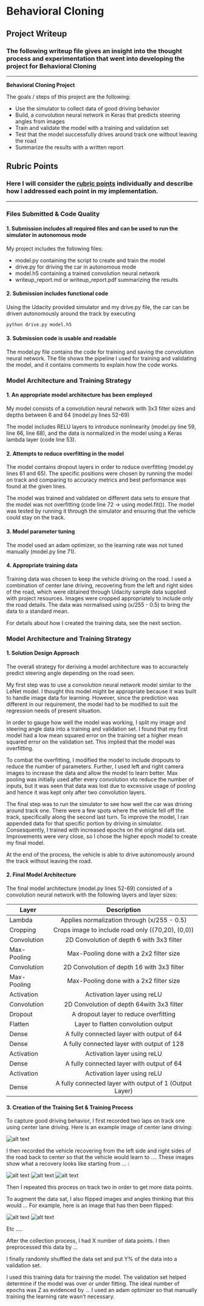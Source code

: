 # **Behavioral Cloning** 

## Project Writeup

### The following writeup file gives an insight into the thought process and experimentation that went into developing the project for Behavioral Cloning

---

**Behavioral Cloning Project**

The goals / steps of this project are the following:
* Use the simulator to collect data of good driving behavior
* Build, a convolution neural network in Keras that predicts steering angles from images
* Train and validate the model with a training and validation set
* Test that the model successfully drives around track one without leaving the road
* Summarize the results with a written report


[//]: # (Image References)

[image1]: ./examples/placeholder.png "Model Visualization"
[image2]: ./examples/placeholder.png "Grayscaling"
[image3]: ./examples/placeholder_small.png "Recovery Image"
[image4]: ./examples/placeholder_small.png "Recovery Image"
[image5]: ./examples/placeholder_small.png "Recovery Image"
[image6]: ./examples/placeholder_small.png "Normal Image"
[image7]: ./examples/placeholder_small.png "Flipped Image"

## Rubric Points
### Here I will consider the [rubric points](https://review.udacity.com/#!/rubrics/432/view) individually and describe how I addressed each point in my implementation.  

---
### Files Submitted & Code Quality

#### 1. Submission includes all required files and can be used to run the simulator in autonomous mode

My project includes the following files:
* model.py containing the script to create and train the model
* drive.py for driving the car in autonomous mode
* model.h5 containing a trained convolution neural network 
* writeup_report.md or writeup_report.pdf summarizing the results

#### 2. Submission includes functional code
Using the Udacity provided simulator and my drive.py file, the car can be driven autonomously around the track by executing 
```sh
python drive.py model.h5
```

#### 3. Submission code is usable and readable

The model.py file contains the code for training and saving the convolution neural network. The file shows the pipeline I used for training and validating the model, and it contains comments to explain how the code works.

### Model Architecture and Training Strategy

#### 1. An appropriate model architecture has been employed

My model consists of a convolution neural network with 3x3 filter sizes and depths between 6 and 64 (model.py lines 52-69) 

The model includes RELU layers to introduce nonlinearity (model.py line 59, line 66, line 68), and the data is normalized in the model using a Keras lambda layer (code line 53). 

#### 2. Attempts to reduce overfitting in the model

The model contains dropout layers in order to reduce overfitting (model.py lines 61 and 65). The specific positions were chosen by running the model on track and comparing to accuracy metrics and best performance was found at the given lines.

The model was trained and validated on different data sets to ensure that the model was not overfitting (code line 72 -> using model.fit()). The model was tested by running it through the simulator and ensuring that the vehicle could stay on the track.

#### 3. Model parameter tuning

The model used an adam optimizer, so the learning rate was not tuned manually (model.py line 71).

#### 4. Appropriate training data

Training data was chosen to keep the vehicle driving on the road. I used a combination of center lane driving, recovering from the left and right sides of the road, which were obtained through Udacity sample data supplied with project resources. Images were cropped appropriately to include only the road details. The data was normalised using (x/255 - 0.5) to bring the data to a standard mean.

For details about how I created the training data, see the next section. 

### Model Architecture and Training Strategy

#### 1. Solution Design Approach

The overall strategy for deriving a model architecture was to accuractely predict steering angle depending on the road seen.

My first step was to use a convolution neural network model similar to the LeNet model. I thought this model might be appropriate because it was built to handle image data for learning. However, since the prediction was different in our requirement, the model had to be modified to suit the regression needs of present situation.

In order to gauge how well the model was working, I split my image and steering angle data into a training and validation set. I found that my first model had a low mean squared error on the training set a higher mean squared error on the validation set. This implied that the model was overfitting. 

To combat the overfitting, I modified the model to include dropouts to reduce the number of parameters. Further, I used left and right camera images to increase the data and allow the model to learn better. Max pooling was initially used after every convolution vto reduce the number of inputs, but it was seen that data was lost due to excessive usage of pooling and hence it was kept only after two convolution layers.

The final step was to run the simulator to see how well the car was driving around track one. There were a few spots where the vehicle fell off the track, specifically along the second last turn. To improve the model, I ran appended data for that specific portion by driving in simulator. Consesquently, I trained with increased epochs on the original data set. Improvements were very close, so I chose the higher epoch model to create my final model.

At the end of the process, the vehicle is able to drive autonomously around the track without leaving the road.

#### 2. Final Model Architecture

The final model architecture (model.py lines 52-69) consisted of a convolution neural network with the following layers and layer sizes:

| Layer         		|     Description	        					          		          |
| ----------------- |:---------------------------------------------------------:|
| Lambda            | Applies normalization through (x/255 - 0.5) 		          |
| Cropping          | Crops image to include road only ((70,20), (0,0))		      |
| Convolution    		| 2D Convolution of depth 6 with 3x3 filter    		          | 
| Max-Pooling    		| Max-Pooling done with a 2x2 filter size     		          |
| Convolution    		| 2D Convolution of depth 16 with 3x3 filter    		        | 
| Max-Pooling    		| Max-Pooling done with a 2x2 filter size     		          |
| Activation        | Activation layer using reLU                               |
| Convolution    		| 2D Convolution of depth 64with 3x3 filter    		          | 
| Dropout           | A dropout layer to reduce overfitting                     |
| Flatten           | Layer to flatten convolution output                       |
| Dense             | A fully connected layer with output of 64                 |
| Dense             | A fully connected layer with output of 128                |
| Activation        | Activation layer using reLU                               |
| Dense             | A fully connected layer with output of 64                 |
| Activation        | Activation layer using reLU                               |
| Dense             | A fully connected layer with output of 1 (Output Layer)   |



#### 3. Creation of the Training Set & Training Process

To capture good driving behavior, I first recorded two laps on track one using center lane driving. Here is an example image of center lane driving:

![alt text][image2]

I then recorded the vehicle recovering from the left side and right sides of the road back to center so that the vehicle would learn to .... These images show what a recovery looks like starting from ... :

![alt text][image3]
![alt text][image4]
![alt text][image5]

Then I repeated this process on track two in order to get more data points.

To augment the data sat, I also flipped images and angles thinking that this would ... For example, here is an image that has then been flipped:

![alt text][image6]
![alt text][image7]

Etc ....

After the collection process, I had X number of data points. I then preprocessed this data by ...


I finally randomly shuffled the data set and put Y% of the data into a validation set. 

I used this training data for training the model. The validation set helped determine if the model was over or under fitting. The ideal number of epochs was Z as evidenced by ... I used an adam optimizer so that manually training the learning rate wasn't necessary.
